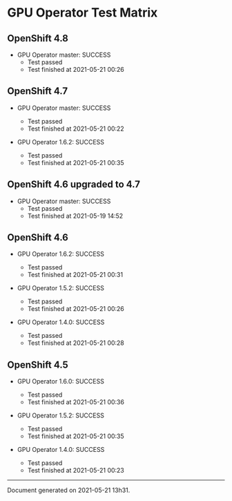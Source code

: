 
GPU Operator Test Matrix
========================

OpenShift 4.8
-------------

* GPU Operator master: SUCCESS
  - Test passed
  - Test finished at 2021-05-21 00:26

OpenShift 4.7
-------------

* GPU Operator master: SUCCESS
  - Test passed
  - Test finished at 2021-05-21 00:22

* GPU Operator 1.6.2: SUCCESS
  - Test passed
  - Test finished at 2021-05-21 00:35

OpenShift 4.6 upgraded to 4.7
-----------------------------

* GPU Operator master: SUCCESS
  - Test passed
  - Test finished at 2021-05-19 14:52

OpenShift 4.6
-------------

* GPU Operator 1.6.2: SUCCESS
  - Test passed
  - Test finished at 2021-05-21 00:31

* GPU Operator 1.5.2: SUCCESS
  - Test passed
  - Test finished at 2021-05-21 00:26

* GPU Operator 1.4.0: SUCCESS
  - Test passed
  - Test finished at 2021-05-21 00:28

OpenShift 4.5
-------------

* GPU Operator 1.6.0: SUCCESS
  - Test passed
  - Test finished at 2021-05-21 00:36

* GPU Operator 1.5.2: SUCCESS
  - Test passed
  - Test finished at 2021-05-21 00:35

* GPU Operator 1.4.0: SUCCESS
  - Test passed
  - Test finished at 2021-05-21 00:23


---
Document generated on 2021-05-21 13h31.
